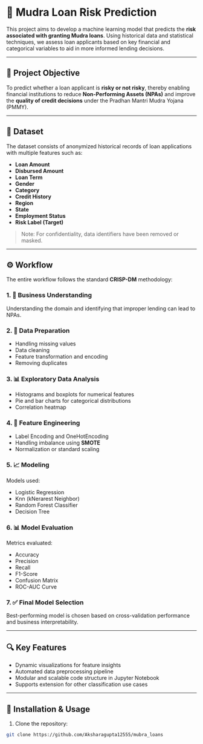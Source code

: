 # 🏦 Mudra Loan Risk Prediction

This project aims to develop a machine learning model that predicts the **risk associated with granting Mudra loans**. Using historical data and statistical techniques, we assess loan applicants based on key financial and categorical variables to aid in more informed lending decisions.

---

## 📌 Project Objective

To predict whether a loan applicant is **risky or not risky**, thereby enabling financial institutions to reduce **Non-Performing Assets (NPAs)** and improve the **quality of credit decisions** under the Pradhan Mantri Mudra Yojana (PMMY).

---

## 📁 Dataset

The dataset consists of anonymized historical records of loan applications with multiple features such as:

- **Loan Amount**
- **Disbursed Amount**
- **Loan Term**
- **Gender**
- **Category**
- **Credit History**
- **Region**
- **State**
- **Employment Status**
- **Risk Label (Target)**

> Note: For confidentiality, data identifiers have been removed or masked.

---

## ⚙️ Workflow

The entire workflow follows the standard **CRISP-DM** methodology:

### 1. 🧠 Business Understanding
Understanding the domain and identifying that improper lending can lead to NPAs.

### 2. 🧹 Data Preparation
- Handling missing values
- Data cleaning
- Feature transformation and encoding
- Removing duplicates

### 3. 📊 Exploratory Data Analysis
- Histograms and boxplots for numerical features
- Pie and bar charts for categorical distributions
- Correlation heatmap

### 4. 🧮 Feature Engineering
- Label Encoding and OneHotEncoding
- Handling imbalance using **SMOTE**
- Normalization or standard scaling

### 5. 📈 Modeling
Models used:
- Logistic Regression
- Knn (kNerarest Neighbor)
- Random Forest Classifier
- Decision Tree

### 6. 📊 Model Evaluation
Metrics evaluated:
- Accuracy
- Precision
- Recall
- F1-Score
- Confusion Matrix
- ROC-AUC Curve

### 7. ✅ Final Model Selection
Best-performing model is chosen based on cross-validation performance and business interpretability.

---

## 🔍 Key Features

- Dynamic visualizations for feature insights
- Automated data preprocessing pipeline
- Modular and scalable code structure in Jupyter Notebook
- Supports extension for other classification use cases

---

## 🧪 Installation & Usage

1. Clone the repository:

```bash
git clone https://github.com/Aksharagupta12555/mubra_loans
